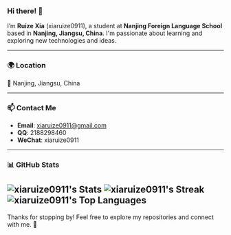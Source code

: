 ### Hi there! 👋

I’m **Ruize Xia** (xiaruize0911), a student at **Nanjing Foreign Language School** based in **Nanjing, Jiangsu, China**. I'm passionate about learning and exploring new technologies and ideas.

---

### 🌍 Location
📍 Nanjing, Jiangsu, China

---

### 📫 Contact Me
- **Email**: [xiaruize0911@gmail.com](mailto:xiaruize0911@gmail.com)
- **QQ**: 2188298460
- **WeChat**: xiaruize0911

---

### 📊 GitHub Stats
![xiaruize0911's Stats](https://github-readme-stats.vercel.app/api?username=xiaruize0911&theme=vue&show_icons=true&hide_border=false&count_private=true)
![xiaruize0911's Streak](https://github-readme-streak-stats.herokuapp.com/?user=xiaruize0911&theme=vue&hide_border=false)
![xiaruize0911's Top Languages](https://github-readme-stats.vercel.app/api/top-langs/?username=xiaruize0911&theme=vue&show_icons=true&hide_border=false&layout=compact)
---

Thanks for stopping by! Feel free to explore my repositories and connect with me. 🚀
